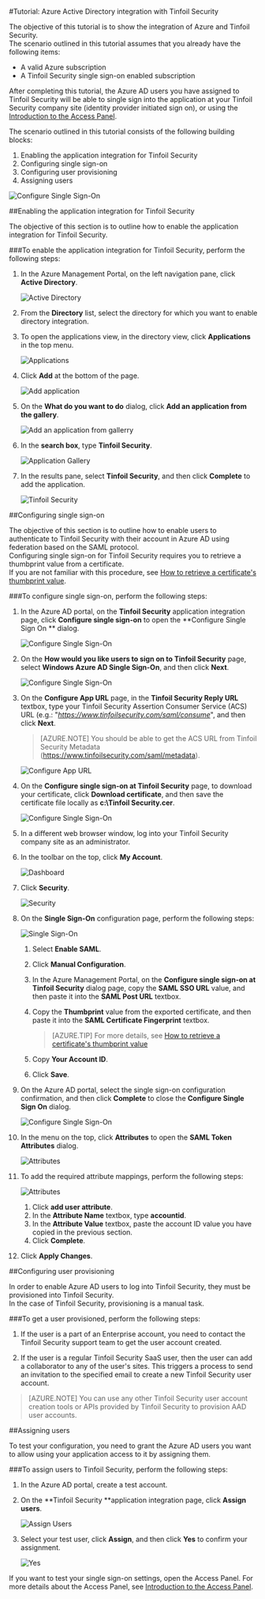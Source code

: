 <properties 
    pageTitle="Tutorial: Azure Active Directory integration with Tinfoil Security | Windows Azure"
    description="Learn how to use Tinfoil Security with Azure Active Directory to enable single sign-on, automated provisioning, and more!." 
    services="active-directory" 
    authors="markusvi"  
    documentationCenter="na" 
    manager="stevenpo"/>
<tags
	ms.service="active-directory"
	ms.date="01/12/2016"
	wacn.date=""/>

#Tutorial: Azure Active Directory integration with Tinfoil Security
  
The objective of this tutorial is to show the integration of Azure and Tinfoil Security.  
The scenario outlined in this tutorial assumes that you already have the following items:

-   A valid Azure subscription
-   A Tinfoil Security single sign-on enabled subscription
  
After completing this tutorial, the Azure AD users you have assigned to Tinfoil Security will be able to single sign into the application at your Tinfoil Security company site (identity provider initiated sign on), or using the [Introduction to the Access Panel](/documentation/articles/active-directory-saas-access-panel-introduction).
  
The scenario outlined in this tutorial consists of the following building blocks:

1.  Enabling the application integration for Tinfoil Security
2.  Configuring single sign-on
3.  Configuring user provisioning
4.  Assigning users

![Configure Single Sign-On](./media/active-directory-saas-tinfoil-security-tutorial/IC798965.png "Configure Single Sign-On")

##Enabling the application integration for Tinfoil Security
  
The objective of this section is to outline how to enable the application integration for Tinfoil Security.

###To enable the application integration for Tinfoil Security, perform the following steps:

1.  In the Azure Management Portal, on the left navigation pane, click **Active Directory**.

    ![Active Directory](./media/active-directory-saas-tinfoil-security-tutorial/IC700993.png "Active Directory")

2.  From the **Directory** list, select the directory for which you want to enable directory integration.

3.  To open the applications view, in the directory view, click **Applications** in the top menu.

    ![Applications](./media/active-directory-saas-tinfoil-security-tutorial/IC700994.png "Applications")

4.  Click **Add** at the bottom of the page.

    ![Add application](./media/active-directory-saas-tinfoil-security-tutorial/IC749321.png "Add application")

5.  On the **What do you want to do** dialog, click **Add an application from the gallery**.

    ![Add an application from gallerry](./media/active-directory-saas-tinfoil-security-tutorial/IC749322.png "Add an application from gallerry")

6.  In the **search box**, type **Tinfoil Security**.

    ![Application Gallery](./media/active-directory-saas-tinfoil-security-tutorial/IC798966.png "Application Gallery")

7.  In the results pane, select **Tinfoil Security**, and then click **Complete** to add the application.

    ![Tinfoil Security](./media/active-directory-saas-tinfoil-security-tutorial/IC802771.png "Tinfoil Security")

##Configuring single sign-on
  
The objective of this section is to outline how to enable users to authenticate to Tinfoil Security with their account in Azure AD using federation based on the SAML protocol.  
Configuring single sign-on for Tinfoil Security requires you to retrieve a thumbprint value from a certificate.  
If you are not familiar with this procedure, see [How to retrieve a certificate's thumbprint value](http://youtu.be/YKQF266SAxI).

###To configure single sign-on, perform the following steps:

1.  In the Azure AD portal, on the **Tinfoil Security** application integration page, click **Configure single sign-on** to open the **Configure Single Sign On ** dialog.

    ![Configure Single Sign-On](./media/active-directory-saas-tinfoil-security-tutorial/IC798967.png "Configure Single Sign-On")

2.  On the **How would you like users to sign on to Tinfoil Security** page, select **Windows Azure AD Single Sign-On**, and then click **Next**.

    ![Configure Single Sign-On](./media/active-directory-saas-tinfoil-security-tutorial/IC798968.png "Configure Single Sign-On")

3.  On the **Configure App URL** page, in the **Tinfoil Security Reply URL** textbox, type your Tinfoil Security Assertion Consumer Service (ACS) URL (e.g.: "*https://www.tinfoilsecurity.com/saml/consume*", and then click **Next**.

    >[AZURE.NOTE] You should be able to get the ACS URL from Tinfoil Security Metadata (https://www.tinfoilsecurity.com/saml/metadata).

    ![Configure App URL](./media/active-directory-saas-tinfoil-security-tutorial/IC798969.png "Configure App URL")

4.  On the **Configure single sign-on at Tinfoil Security** page, to download your certificate, click **Download certificate**, and then save the certificate file locally as **c:\\Tinfoil Security.cer**.

    ![Configure Single Sign-On](./media/active-directory-saas-tinfoil-security-tutorial/IC798970.png "Configure Single Sign-On")

5.  In a different web browser window, log into your Tinfoil Security company site as an administrator.

6.  In the toolbar on the top, click **My Account**.

    ![Dashboard](./media/active-directory-saas-tinfoil-security-tutorial/IC798971.png "Dashboard")

7.  Click **Security**.

    ![Security](./media/active-directory-saas-tinfoil-security-tutorial/IC798972.png "Security")

8.  On the **Single Sign-On** configuration page, perform the following steps:

    ![Single Sign-On](./media/active-directory-saas-tinfoil-security-tutorial/IC798973.png "Single Sign-On")

    1.  Select **Enable SAML**.
    2.  Click **Manual Configuration**.
    3.  In the Azure Management Portal, on the **Configure single sign-on at Tinfoil Security** dialog page, copy the **SAML SSO URL** value, and then paste it into the **SAML Post URL** textbox.
    4.  Copy the **Thumbprint** value from the exported certificate, and then paste it into the **SAML Certificate Fingerprint** textbox.  

        >[AZURE.TIP] For more details, see [How to retrieve a certificate's thumbprint value](http://youtu.be/YKQF266SAxI)

    5.  Copy **Your Account ID**.
    6.  Click **Save**.

9.  On the Azure AD portal, select the single sign-on configuration confirmation, and then click **Complete** to close the **Configure Single Sign On** dialog.

    ![Configure Single Sign-On](./media/active-directory-saas-tinfoil-security-tutorial/IC798974.png "Configure Single Sign-On")

10. In the menu on the top, click **Attributes** to open the **SAML Token Attributes** dialog.

    ![Attributes](./media/active-directory-saas-tinfoil-security-tutorial/IC795920.png "Attributes")

11. To add the required attribute mappings, perform the following steps:

    ![Attributes](./media/active-directory-saas-tinfoil-security-tutorial/IC798975.png "Attributes")

    1.  Click **add user attribute**.
    2.  In the **Attribute Name** textbox, type **accountid**.
    3.  In the **Attribute Value** textbox, paste the account ID value you have copied in the previous section.
    4.  Click **Complete**.

12. Click **Apply Changes**.

##Configuring user provisioning
  
In order to enable Azure AD users to log into Tinfoil Security, they must be provisioned into Tinfoil Security.  
In the case of Tinfoil Security, provisioning is a manual task.

###To get a user provisioned, perform the following steps:

1.  If the user is a part of an Enterprise account, you need to contact the Tinfoil Security support team to get the user account created.

2.  If the user is a regular Tinfoil Security SaaS user, then the user can add a collaborator to any of the user's sites. This triggers a process to send an invitation to the specified email to create a new Tinfoil Security user account.

>[AZURE.NOTE] You can use any other Tinfoil Security user account creation tools or APIs provided by Tinfoil Security to provision AAD user accounts.

##Assigning users
  
To test your configuration, you need to grant the Azure AD users you want to allow using your application access to it by assigning them.

###To assign users to Tinfoil Security, perform the following steps:

1.  In the Azure AD portal, create a test account.

2.  On the **Tinfoil Security **application integration page, click **Assign users**.

    ![Assign Users](./media/active-directory-saas-tinfoil-security-tutorial/IC798976.png "Assign Users")

3.  Select your test user, click **Assign**, and then click **Yes** to confirm your assignment.

    ![Yes](./media/active-directory-saas-tinfoil-security-tutorial/IC767830.png "Yes")
  
If you want to test your single sign-on settings, open the Access Panel. For more details about the Access Panel, see [Introduction to the Access Panel](/documentation/articles/active-directory-saas-access-panel-introduction).